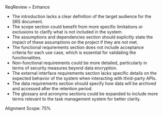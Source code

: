 ReqReview = Enhance

- The introduction lacks a clear definition of the target audience for the SRS document.
- The scope section could benefit from more specific limitations or exclusions to clarify what is not included in the system.
- The assumptions and dependencies section should explicitly state the impact of these assumptions on the project if they are not met.
- The functional requirements section does not include acceptance criteria for each use case, which is essential for validating the functionalities.
- Non-functional requirements could be more detailed, particularly in terms of security measures beyond data encryption.
- The external interface requirements section lacks specific details on the expected behavior of the system when interacting with third-party APIs.
- The data requirements section should specify how data will be archived and accessed after the retention period.
- The glossary and acronyms sections could be expanded to include more terms relevant to the task management system for better clarity.

Alignment Scope: 75%